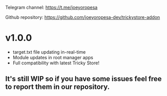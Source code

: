 Telegram channel:
https://t.me/joeyoropesa

Github repository:
https://github.com/joeyoropesa-dev/trickystore-addon

# v1.0.0

- target.txt file updating in-real-time
- Module updates in root manager apps
- Full compatibility with latest Tricky Store!

## It's still WIP so if you have some issues feel free to report them in our repository.

